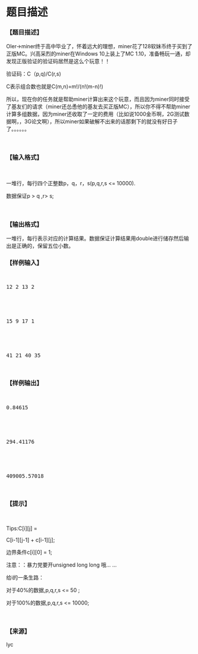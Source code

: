 # 题目描述


<h3>
【题目描述】
</h3>
<p>
OIer-&gt;miner终于高中毕业了，怀着远大的理想，miner花了128软妹币终于买到了正版MC。兴高采烈的miner在Windows 10上装上了MC 1.10，准备畅玩一通，却发现正版验证的验证码居然是这么个玩意！！
</p>
<p>
验证码：C（p,q)/C(r,s)
</p>
<p>
C表示组合数也就是C(m,n)=m!/(n!(m-n)!)
</p>
<p>
所以，现在你的任务就是帮助miner计算出来这个玩意，而且因为miner同时接受了基友们的请求（miner还怂恿他的基友去买正版MC），所以你不得不帮助miner计算多组数据，因为miner还收取了一定的费用（比如说1000金币啊，2G测试数据啊，，3G论文啊），所以miner如果破解不出来的话那剩下的就没有好日子了。。。。。。
</p>
<p>
<br/>
</p>
<h3>
【输入格式】
</h3>
<p>
<br/>
</p>
<p>
一堆行，每行四个正整数p，q，r，s(p,q,r,s &lt;= 10000).
</p>
<p>
数据保证p &gt; q ,r&gt; s;
</p>
<p>
<br/>
</p>
<h3>
【输出格式】
</h3>
<p>
一堆行，每行表示对应的计算结果。数据保证计算结果用double进行储存然后输出是正确的，保留五位小数。
</p>
<h3>
【样例输入】
</h3>
<pre><p>
12 2 13 2
</p>

<p>
15 9 17 1
</p>

<p>
41 21 40 35
</p>
</pre>
<h3>
【样例输出】
</h3>
<pre><p>
0.84615
</p>

<p>
294.41176
</p>

<p>
409005.57018
</p>
</pre>
<h3>
【提示】
</h3>
<p>
<br/>
</p>
<p>
Tips:C[i][j] =
</p>
<p>
C[i-1][j-1] + c[i-1][j];
</p>
<p>
边界条件c[i][0] = 1;
</p>
<p>
注意：：暴力党要开unsigned long long 哦… …
</p>
<p>
给i的一条生路：
</p>
<p>
对于40%的数据,p,q,r,s &lt;= 50 ;
</p>
<p>
对于100%的数据,p,q,r,s &lt;= 10000;
</p>
<p>
<br/>
</p>
<h3>
【来源】
</h3>
<p>
lyc
</p>
